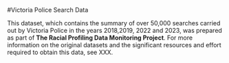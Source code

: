 #Victoria Police Search Data 

This dataset, which contains the summary of over 50,000 searches carried out by Victoria Police in the years 2018,2019, 2022 and 2023, was prepared as part of **The Racial Profiling Data Monitoring Project**.  For more information on the original datasets and the significant resources and effort required to obtain this data, see XXX.
